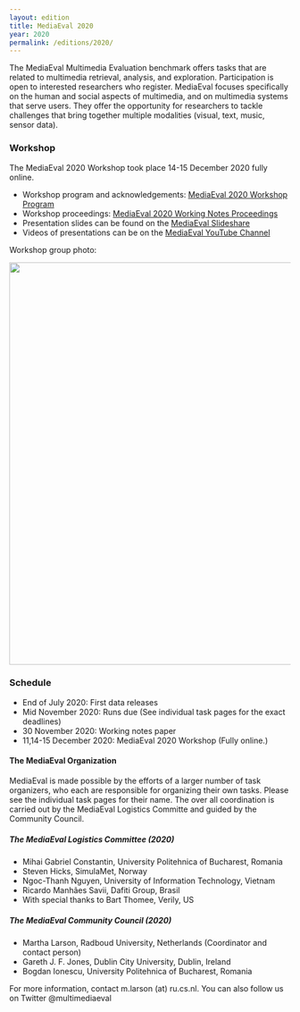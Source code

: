```yaml
---
layout: edition
title: MediaEval 2020
year: 2020
permalink: /editions/2020/
---
```


The MediaEval Multimedia Evaluation benchmark offers tasks that are related to multimedia retrieval, analysis, and exploration. Participation is open to interested researchers who register. MediaEval focuses specifically on the human and social aspects of multimedia, and on multimedia systems that serve users. They offer the opportunity for researchers to tackle challenges that bring together multiple modalities (visual, text, music, sensor data). 

<!---
### Registration
Registration is now open: Register to participate by filling in the [MediaEval 2020 Registration form](https://forms.gle/CWjCuPXa9Q7pNeUV9). Once you have registered please sign and return the [MediaEval 2020 Usage Agreement](https://multimediaeval.github.io/editions/2020/docs/MediaEval2020_UsageAgreement.pdf).
-->

### Workshop
The MediaEval 2020 Workshop took place 14-15 December 2020 fully online.
* Workshop program and acknowledgements: [MediaEval 2020 Workshop Program](https://multimediaeval.github.io/editions/2020/docs/MediaEval2020WorkshopScheduleAndThanks.pdf)
* Workshop proceedings: [MediaEval 2020 Working Notes Proceedings](http://ceur-ws.org/Vol-2882) 
* Presentation slides can be found on the [MediaEval Slideshare](https://www.slideshare.net/multimediaeval/presentations)
* Videos of presentations can be on the [MediaEval YouTube Channel](https://www.youtube.com/channel/UCc-1NW1Uo2o_zI4F81iyTcw/videos)

Workshop group photo:

<img src="https://multimediaeval.github.io/editions/2020/docs/MediaEval2020GroupPhoto.png" width="720"/>

<!---
* Workshop registration: [MediaEval 2020 Workshop Registration Form](https://forms.gle/ZbXsMSzRTc2xcphB6)
-->
<!---
#### Attendee workshop information
* The MediaEval 2020 Workshop will be held completely online this year and participation is free. However, you are required to register in order to attend. If multiple people from one team will be participating in the workshop, then each one needs to register. 
* On Friday 11 December (16:00-18:00 Central European Time) we will have the workshop opening presentation and the icebreaker.
* On Monday and Tuesday 14-15 December (14:00-19:00 Central European Time) we we will have two types of sessions: 
  * Presentation sessions: Begin with an overview talk introducing the task. Then, each participant presents a three minute introduction of their task. The talks are live, and followed by questions and answers. (Zoom/Gotomeeting)
  * Technical retreat sessions: Discussion sessions where organizers and participants exchange experiences on the task and discuss plans for future work. (Discord)
* The exact workshop schedule will be published here in the days before the workshop.
* Just before the workshop, you will receive by email the links to the workshop platforms.
-->
<!---
#### Presenter workshop information
* If you are presenting at the workshop, please prepare a three-minute presentation.
* You will submit a video of this presentation AND give the presentation live during a presentation session at the workshop.
* Your presentation should explain your idea of approaching the task, related work, how you approached the task, and the insight you gained. 
* You do not have to explain the task in your presentation. There will be a presentation at the beginning of the session by the task organizers, who explain the task.
* Upload the video online to a place where it can be downloaded. Then add the link to your submission on EasyChair. This video will be used as a backup in case of technical failure. Please submit your video by **Saturday 12 December AOE**.
* We also offer you the possibility of publishing your slides and videos on the MediaEval Slideshare/YouTube accounts. Please supply your slides and check the video publishing box on EasyChair.
* Find information about EasyChair and about the Proceedings Agreement.
* Workshop attendees benefit from understanding other tasks, and what other researchers have accomplished. In order to promote discussion, presenters will be asked to prepare questions in advance. More information will arrive via email.
-->

### Schedule
* End of July 2020: First data releases
* Mid November 2020: Runs due (See individual task pages for the exact deadlines)
* 30 November 2020: Working notes paper
* 11,14-15 December 2020: MediaEval 2020 Workshop (Fully online.)

#### The MediaEval Organization
MediaEval is made possible by the efforts of a larger number of task organizers, who each are responsible for organizing their own tasks. Please see the individual task pages for their name. The over all coordination is carried out by the MediaEval Logistics Committe and guided by the Community Council.

##### The MediaEval Logistics Committee (2020)
* Mihai Gabriel Constantin, University Politehnica of Bucharest, Romania
* Steven Hicks, SimulaMet, Norway
* Ngoc-Thanh Nguyen, University of Information Technology, Vietnam
* Ricardo Manhães Savii, Dafiti Group, Brasil
* With special thanks to Bart Thomee, Verily, US

##### The MediaEval Community Council (2020)
* Martha Larson, Radboud University, Netherlands (Coordinator and contact person)
* Gareth J. F. Jones, Dublin City University, Dublin, Ireland
* Bogdan Ionescu, University Politehnica of Bucharest, Romania

<!---
The MediaEval Workshop schedule will center on the \'golden hours\' in order to allow as many people around the world to participate as possible. The start and finish times for each day will be announced soon. The exact schedule will be published shortly before the workshop begins.
-->

For more information, contact m.larson (at) ru.cs.nl. You can also follow us on Twitter @multimediaeval  

